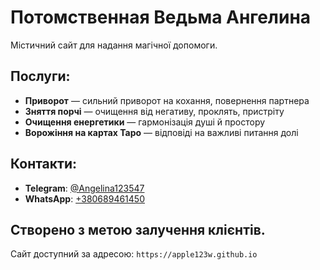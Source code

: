 # Потомственная Ведьма Ангелина

Містичний сайт для надання магічної допомоги.

## Послуги:
- **Приворот** — сильний приворот на кохання, повернення партнера
- **Зняття порчі** — очищення від негативу, проклять, пристріту
- **Очищення енергетики** — гармонізація душі й простору
- **Ворожіння на картах Таро** — відповіді на важливі питання долі

## Контакти:
- **Telegram**: [@Angelina123547](https://t.me/Angelina123547)
- **WhatsApp**: [+380689461450](https://wa.me/380689461450)

## Створено з метою залучення клієнтів.  
Сайт доступний за адресою: `https://apple123w.github.io`
